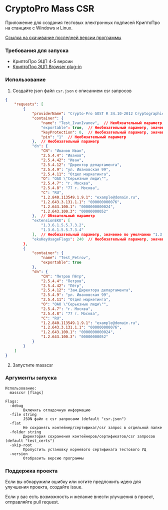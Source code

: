 # CryptoPro Mass CSR

Приложение для создания тестовых электронных подписей КриптоПро на станциях с Windows и Linux.

[Ссылка на скачивание последней версии программы](https://github.com/Demetrous-fd/CryptoPro-Mass-CSR/releases/latest)

### Требования для запуска

- КриптоПро ЭЦП 4-5 версии
- [КриптоПро ЭЦП Browser plug-in](https://www.cryptopro.ru/products/cades/plugin)

### Использование

1. Создайте json файл `csr.json` с описанием csr запросов

```json
{
    "requests": [
        {
            "providerName": "Crypto-Pro GOST R 34.10-2012 Cryptographic Service Provider",  // Необязательный параметр
            "container": {
                "name": "Test_IvanIvanov",  // Необязательный параметр, значение по умолчанию Test_{uuid4}
                "exportable": true,  // Необязательный параметр, значение по умолчанию false
                "keyProtection": 0,  // Необязательный параметр, значение по умолчанию 0
                "pin": "1"  // Необязательный параметр
            },  // Необязательный параметр
            "dn": {
                "CN": "Иванов Иван",
                "2.5.4.4": "Иванов",
                "2.5.4.42": "Иван",
                "2.5.4.12": "Директор департамента",
                "2.5.4.9": "ул. Ивановская 99",
                "2.5.4.11": "Отдел маркетинга",
                "O": "ОАО \"Серьезные люди\"",
                "2.5.4.7": "г. Москва",
                "2.5.4.8": "77 г. Москва",
                "C": "RU",
                "1.2.840.113549.1.9.1": "example@domain.ru",
                "1.2.643.3.131.1.1": "000000000076",
                "1.2.643.100.1": "0000000000024",
                "1.2.643.100.3": "00000000052"
            },  // Обязательный параметр
            "extensionEKU": [
                "1.3.6.1.5.5.7.3.2",
                "1.3.6.1.5.5.7.3.4"
            ],  // Необязательный параметр, значение по умолчанию "1.3.6.1.5.5.7.3.2"
            "ekuKeyUsageFlags": 240  // Необязательный параметр, значение по умолчанию 240
        },
        {
            "container": {
                "name": "Test_Petrov",
                "exportable": true
            },
            "dn": {
                "CN": "Петров Пётр",
                "2.5.4.4": "Петров",
                "2.5.4.42": "Пётр",
                "2.5.4.12": "Зам.Директора департамента",
                "2.5.4.9": "ул. Ивановская 99",
                "2.5.4.11": "Отдел маркетинга",
                "O": "ОАО \"Серьезные люди\"",
                "2.5.4.7": "г. Москва",
                "2.5.4.8": "77 г. Москва",
                "C": "RU",
                "1.2.840.113549.1.9.1": "example@domain.ru",
                "1.2.643.3.131.1.1": "000000000076",
                "1.2.643.100.1": "0000000000024",
                "1.2.643.100.3": "00000000052"
            }
        }
    ]
}
```

2. Запустите masscsr

### Аргументы запуска

```shell
Использование:
  masscsr [flags]

Flags:
  -debug
        Включить отладочную информацию
  -file string
        JSON файл с csr запросами (default "csr.json")
  -flat
        Не сохранять контейнер/сертификат/csr запрос в отдельной папке
  -folder string
        Директория сохранения контейнеров/сертификатов/csr запросов (default "test_certs")
  -skip-root
        Пропустить установку корневого сертификата тестового УЦ
  -version
        Отобразить версию программы
```

### Поддержка проекта

Если вы обнаружили ошибку или хотите предложить идею для улучшения проекта, создайте issue.

Если у вас есть возможность и желание внести улучшения в проект, отправляйте pull request.
